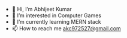 - 👋 Hi, I’m Abhijeet Kumar
- 👀 I’m interested in Computer Games
- 🌱 I’m currently learning MERN stack
- 📫 How to reach me akc972527@gmail.com

<!---
abhi972527/abhi972527 is a ✨ special ✨ repository because its `README.md` (this file) appears on your GitHub profile.
You can click the Preview link to take a look at your changes.
--->

